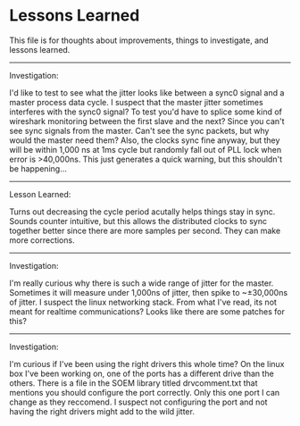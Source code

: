 # Lessons Learned
This file is for thoughts about improvements, things to investigate, and lessons learned.

---
Investigation:

I'd like to test to see what the jitter looks like between a sync0 signal and a master process data cycle. I suspect that the master jitter sometimes interferes with the sync0 signal?
To test you'd have to splice some kind of wireshark monitoring between the first slave and the next? Since you can't see sync signals from the master. Can't see the sync packets, but why would the master need them? Also, the clocks sync fine anyway, but they will be within 1,000 ns at 1ms cycle but randomly fall out of PLL lock when error is >40,000ns. This just generates a quick warning, but this shouldn't be happening...

---
Lesson Learned:

Turns out decreasing the cycle period acutally helps things stay in sync. Sounds counter intuitive, but this allows the distributed clocks to sync together better since there are more samples per second. They can make more corrections.

---
Investigation:

I'm really curious why there is such a wide range of jitter for the master. Sometimes it will measure under 1,000ns of jitter, then spike to ~±30,000ns of jitter. I suspect the linux networking stack. From what I've read, its not meant for realtime communications? Looks like there are some patches for this?

---
Investigation:

I'm curious if I've been using the right drivers this whole time? On the linux box I've been working on, one of the ports has a different drive than the others. There is a file in the SOEM library titled drvcomment.txt that mentions you should configure the port correctly. Only this one port I can change as they reccomend. I suspect not configuring the port and not having the right drivers might add to the wild jitter.
